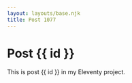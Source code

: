 ```yaml
---
layout: layouts/base.njk
title: Post 1077
---
```


# Post {{ id }}

This is post {{ id }} in my Eleventy project.
